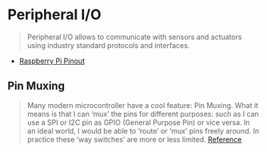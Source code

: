 # Peripheral I/O

> Peripheral I/O allows to communicate with sensors and actuators using industry standard protocols and interfaces.

- [Raspberry Pi Pinout](https://pinout.xyz/)

## Pin Muxing

> Many modern microcontroller have a cool feature: Pin Muxing. What it means is that I can ‘mux’ the pins for different purposes: such as I can use a SPI or I2C pin as GPIO (General Purpose Pin) or vice versa. In an ideal world, I would be able to ‘route’ or ‘mux’ pins freely around. In practice these ‘way switches’ are more or less limited. [Reference](https://mcuoneclipse.com/2014/04/18/pin-muxing-using-the-nmi-pin-as-gpio-pin/)